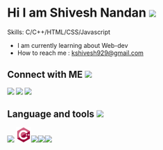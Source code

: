 # Hi I am **Shivesh Nandan** <img src = "https://c.tenor.com/SNL9_xhZl9oAAAAi/waving-hand-joypixels.gif" height="40px"/>

Skills: C/C++/HTML/CSS/Javascript
- I am currently learning about Web-dev
- How to reach me : kshivesh929@gmail.com

## Connect with ME <img src = "https://raw.githubusercontent.com/ShahriarShafin/ShahriarShafin/main/Assets/handshake.gif" height="40px"/>
[<img src = "https://c.tenor.com/x0C6aBxEdOEAAAAi/instagram-sign-on-instagram.gif" height="60px">](https://www.instagram.com/shivesh_nandan/)
[<img src = "https://c.tenor.com/8xP-RXGl3T8AAAAi/twitter-bird.gif" height = "50px">](https://twitter.com/shivesh_nandan)
[<img src = "https://cliply.co/wp-content/uploads/2021/02/372102050_LINKEDIN_ICON_TRANSPARENT_400.gif" height = "50px">](https://www.linkedin.com/in/shivesh-nandan-39a1b219a/)

## Language and tools <img src = "https://camo.githubusercontent.com/beb64ff21c883e318e4f5db5231c2ba4175705bea1c9249e82a41ab375db4f75/68747470733a2f2f6d65646961322e67697068792e636f6d2f6d656469612f51737347456d706b79454f684243623765312f67697068792e6769663f6369643d656366303565343761306e336769316266716e74716d6f62386739616964316f796a327772336473336d67373030626c267269643d67697068792e676966" height = "35px"/>
<img src ="https://www.clipartmax.com/png/full/351-3515666_c-language-global-or-external-variables-with-examples-c-programming-logo.png" height ="35px"> <img src ="https://raw.githubusercontent.com/devicons/devicon/master/icons/cplusplus/cplusplus-original.svg" height = "35px"><img src ="https://camo.githubusercontent.com/a9c1dc09f676496fa84a4c60dc171e7f6dc34f21274867eaa1cf9799cd72bdca/68747470733a2f2f6d65646961302e67697068792e636f6d2f6d656469612f584178796c524d43647062455755417672382f67697068792e6769663f6369643d65636630356534373772723833686e333669706c636762696c31767a66306c30307176377666686838626f6c63323575267269643d67697068792e6769662663743d73" height = "35px"><img src ="https://camo.githubusercontent.com/935d8d6be890b522a629ee2720ebe6f7fa3dfdb0b052975b38b417d9b3df5109/68747470733a2f2f6d65646961342e67697068792e636f6d2f6d656469612f667345615a6c644e43384131504a336d77702f67697068792e6769663f6369643d6563663035653437686e3969347a653476376b6e6372726e386631346e6c6e7a35757334726761746a6669786938307a267269643d67697068792e6769662663743d73" height = "35px"><img src ="https://camo.githubusercontent.com/53e4f5a2f33be977b2621cd61be829829a67158735ee3f76c6af015ebe9a0af6/68747470733a2f2f6d656469612e67697068792e636f6d2f6d656469612f6c6e377a32655772696951416c6c6656636e2f67697068792e676966" height = "35px">


  
